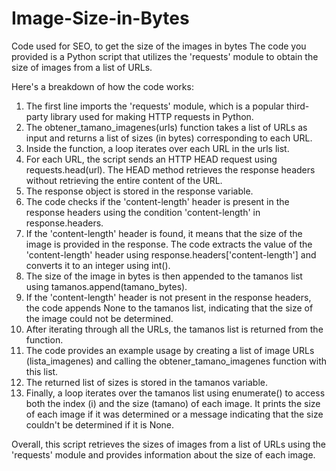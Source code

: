 # Image-Size-in-Bytes
Code used for SEO, to get the size of the images in bytes 
The code you provided is a Python script that utilizes the 'requests' module to obtain the size of images from a list of URLs.

Here's a breakdown of how the code works:

  1. The first line imports the 'requests' module, which is a popular third-party library used for making HTTP requests in Python.
  2. The obtener_tamano_imagenes(urls) function takes a list of URLs as input and returns a list of sizes (in bytes) corresponding to each URL.
  3. Inside the function, a loop iterates over each URL in the urls list.
  4. For each URL, the script sends an HTTP HEAD request using requests.head(url). The HEAD method retrieves the response headers without retrieving the entire content of the URL.
  5. The response object is stored in the response variable.
  6. The code checks if the 'content-length' header is present in the response headers using the condition 'content-length' in response.headers.
  7. If the 'content-length' header is found, it means that the size of the image is provided in the response.
     The code extracts the value of the 'content-length' header using response.headers['content-length'] and converts it to an integer using int(). 
  9. The size of the image in bytes is then appended to the tamanos list using tamanos.append(tamano_bytes).
  10. If the 'content-length' header is not present in the response headers, the code appends None to the tamanos list, indicating that the size of the image could not be determined.
  11. After iterating through all the URLs, the tamanos list is returned from the function.
  12. The code provides an example usage by creating a list of image URLs (lista_imagenes) and calling the obtener_tamano_imagenes function with this list.
  13. The returned list of sizes is stored in the tamanos variable.
  14. Finally, a loop iterates over the tamanos list using enumerate() to access both the index (i) and the size (tamano) of each image.
      It prints the size of each image if it was determined or a message indicating that the size couldn't be determined if it is None.

Overall, this script retrieves the sizes of images from a list of URLs using the 'requests' module and provides information about the size of each image.
